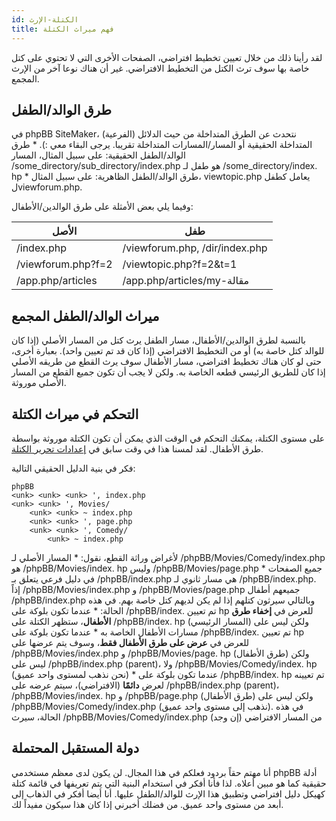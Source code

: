 ```yaml
---
id: الكتلة-الإرث
title: فهم ميراث الكتلة
---
```


لقد رأينا ذلك من خلال تعيين تخطيط افتراضي، الصفحات الأخرى التي لا تحتوي على كتل خاصة بها سوف ترث الكتل من التخطيط الافتراضي. غير أن هناك نوعا آخر من الإرث المجمع.

## طرق الوالد/الطفل

في phpBB SiteMaker، نتحدث عن الطرق المتداخلة من حيث الدلائل (الفرعية) المتداخلة الحقيقية أو المسار/المسارات المتداخلة تقريبا. يرجى البقاء معي :). * طرق الوالد/الطفل الحقيقية: على سبيل المثال، المسار /some_directory/sub_directory/index.php هو طفل لـ /some_directory/index. hp * طرق الوالد/الطفل الظاهرية: على سبيل المثال، viewtopic.php يعامل كطفل لviewforum.php.

وفيما يلي بعض الأمثلة على طرق الوالدين/الأطفال:

| الأصل              | طفل                            |
| ------------------ | ------------------------------ |
| /index.php         | /viewforum.php, /dir/index.php |
| /viewforum.php?f=2 | /viewtopic.php?f=2&t=1         |
| /app.php/articles  | /app.php/articles/my-مقالة     |

## ميراث الوالد/الطفل المجمع

بالنسبة لطرق الوالدين/الأطفال، مسار الطفل يرث كتل من المسار الأصلي (إذا كان للوالد كتل خاصة به) أو من التخطيط الافتراضي (إذا كان قد تم تعيين واحد). بعبارة أخرى، حتى لو كان هناك تخطيط افتراضي، مسار الأطفال سوف يرث القطع من طريقه الأصلي إذا كان للطريق الرئيسي قطعه الخاصة به. ولكن لا يجب أن تكون جميع القطع من المسار الأصلي موروثة.

## التحكم في ميراث الكتلة

على مستوى الكتلة، يمكنك التحكم في الوقت الذي يمكن أن تكون الكتلة موروثة بواسطة طرق الأطفال. لقد لمسنا هذا في وقت سابق في [إعدادات تحرير الكتلة](./blocks-managing#editing-block-settings).

فكر في بنية الدليل الحقيقي التالية:

```text
phpBB
<unk> <unk> <unk> ', index.php
<unk> <unk> ', Movies/
    <unk> <unk> ~ index.php
    <unk> <unk> ', page.php
    <unk> <unk> ', Comedy/
        <unk> ~ index.php
```

لأغراض وراثة القطع، نقول: * المسار الأصلي لـ /phpBB/Movies/Comedy/index.php هو /phpBB/Movies/index. hp وليس /phpBB/Movies/page.php * جميع الصفحات في دليل فرعي يتعلق بـ /phpBB/index.php هي مسار ثانوي لـ /phpBB/index.php. إذاً /phpBB/Movies/index.php و /phpBB/Movies/page.php جميعهم أطفال /phpBB/index.php وبالتالي سيرثون كتلهم إذا لم يكن لديهم كتل خاصة بهم. في هذه الحالة: * عندما تكون بلوكة على /phpBB/index. تم تعيين hp للعرض في **إخفاء طرق الأطفال**، ستظهر الكتلة على /phpBB/index. hp (المسار الرئيسي) ولكن ليس على مسارات الأطفال الخاصة به * عندما تكون بلوكة على /phpBB/index. تم تعيين hp للعرض في **عرض على طرق الأطفال فقط**، وسوف يتم عرضها على /phpBB/Movies/index.php و /phpBB/Movies/page. hp (طرق الأطفال) ولكن ليس على /phpBB/index.php (parent)، ولا /phpBB/Movies/Comedy/index. hp (نحن نذهب لمستوى واحد عميق) * عندما تكون بلوكة على /phpBB/index. hp تم تعيينه لعرض **دائمًا** (الافتراضي)، سيتم عرضه على /phpBB/index.php (parent)، /phpBB/Movies/index. hp و /phpBB/page.php (طرق الأطفال) ولكن ليس على /phpBB/Movies/Comedy/index.php (نذهب إلى مستوى واحد عميق). في هذه الحالة، سيرث /phpBB/Movies/Comedy/index.php من المسار الافتراضي (إن وجد)

## دولة المستقبل المحتملة

أنا مهتم حقاً بردود فعلكم في هذا المجال. لن يكون لدى معظم مستخدمي phpBB أدلة حقيقية كما هو مبين أعلاه. لذا فأنا أفكر في استخدام البنية التي يتم تعريفها في قائمة كتلة كهيكل دليل افتراضي وتطبيق هذا الإرث للوالد/الطفل عليها. أنا أيضا أفكر في الذهاب إلى أبعد من مستوى واحد عميق. من فضلك أخبرني إذا كان هذا سيكون مفيداً لك.